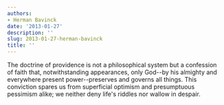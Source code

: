 ```yaml
---
authors:
- Herman Bavinck
date: '2013-01-27'
description: ''
slug: 2013-01-27-herman-bavinck
title: ''
---
```

The doctrine of providence is not a philosophical system but a confession of faith that, notwithstanding appearances, only God--by his almighty and everywhere present power--preserves and governs all things. This conviction spares us from superficial optimism and presumptuous pessimism alike; we neither deny life's riddles nor wallow in despair.



